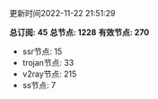 更新时间2022-11-22 21:51:29

**总订阅: 45**
**总节点: 1228**
**有效节点: 270**
- ssr节点: 15
- trojan节点: 33
- v2ray节点: 215
- ss节点: 7
